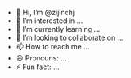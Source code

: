 - 👋 Hi, I’m @zijinchj
- 👀 I’m interested in ...
- 🌱 I’m currently learning ...
- 💞️ I’m looking to collaborate on ...
- 📫 How to reach me ...
- 😄 Pronouns: ...
- ⚡ Fun fact: ...

<!---
zijinchj/zijinchj is a ✨ special ✨ repository because its `README.md` (this file) appears on your GitHub profile.
You can click the Preview link to take a look at your changes.
--->
